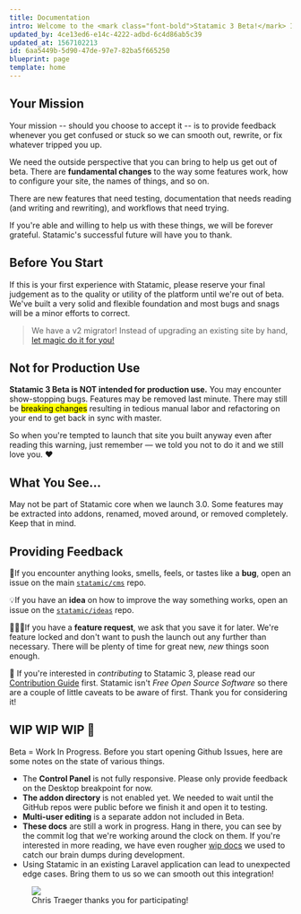 ```yaml
---
title: Documentation
intro: Welcome to the <mark class="font-bold">Statamic 3 Beta!</mark> If you dive in, **you will** encounter bugs, typos, missing documentation, and unclear instructions. If you find yourself confused, frustrated, or stuck, fear not! It is expected and your feedback will make everything better.
updated_by: 4ce13ed6-e14c-4222-adbd-6c4d86ab5c39
updated_at: 1567102213
id: 6aa5449b-5d90-47de-97e7-82ba5f665250
blueprint: page
template: home
---
```

## Your Mission

Your mission -- should you choose to accept it -- is to provide feedback whenever you get confused or stuck so we can smooth out, rewrite, or fix whatever tripped you up.

We need the outside perspective that you can bring to help us get out of beta. There are **fundamental changes** to the way some features work, how to configure your site, the names of things, and so on.

There are new features that need testing, documentation that needs reading (and writing and rewriting), and workflows that need trying.

If you're able and willing to help us with these things, we will be forever grateful. Statamic's successful future will have you to thank.

## Before You Start

If this is your first experience with Statamic, please reserve your final judgement as to the quality or utility of the platform until we're out of beta. We've built a very solid and flexible foundation and most bugs and snags will be a minor efforts to correct.

> We have a v2 migrator! Instead of upgrading an existing site by hand, [let magic do it for you!](https://github.com/statamic/migrator)

## Not for Production Use

**Statamic 3 Beta is NOT intended for production use.** You may encounter show-stopping bugs. Features may be removed last minute. There may still be <mark>breaking changes</mark> resulting in tedious manual labor and refactoring on your end to get back in sync with master.

So when you're tempted to launch that site you built anyway even after reading this warning, just remember — we told you not to do it and we still love you. ❤️

## What You See...

May not be part of Statamic core when we launch 3.0. Some features may be extracted into addons, renamed, moved around, or removed completely. Keep that in mind.

## Providing Feedback

🐛If you encounter anything looks, smells, feels, or tastes like a **bug**, open an issue on the main [`statamic/cms`](https://github.com/statamic/cms) repo.

💡If you have an **idea** on how to improve the way something works, open an issue on the [`statamic/ideas`](https://github.com/statamic/ideas) repo.

🙋🏼‍♀️If you have a **feature request**, we ask that you save it for later. We're feature locked and don't want to push the launch out any further than necessary. There will be plenty of time for great new, _new_ things soon enough.

🎁 If you're interested in _contributing_ to Statamic 3, please read our [Contribution Guide](https://github.com/statamic/cms/blob/master/CONTRIBUTING.md) first. Statamic isn't _Free Open Source Software_ so there are a couple of little caveats to be aware of first. Thank you for considering it!

## WIP WIP WIP 🚧

Beta = Work In Progress. Before you start opening Github Issues, here are some notes on the state of various things.

- The **Control Panel** is not fully responsive. Please only provide feedback on the Desktop breakpoint for now.
- **The addon directory** is not enabled yet. We needed to wait until the GitHub repos were public before we finish it and open it to testing.
- **Multi-user editing** is a separate addon not included in Beta.
- **These docs** are still a work in progress. Hang in there, you can see by the commit log that we're working around the clock on them. If you're interested in more reading, we have even rougher [wip docs](https://statamic3-docs.netlify.com) we used to catch our brain dumps during development.
- Using Statamic in an existing Laravel application can lead to unexpected edge cases. Bring them to us so we can smooth out this integration!

<figure>
    <img src="/img/participant.jpg">
    <figcaption>Chris Traeger thanks you for participating!</figcaption>
</figure>
